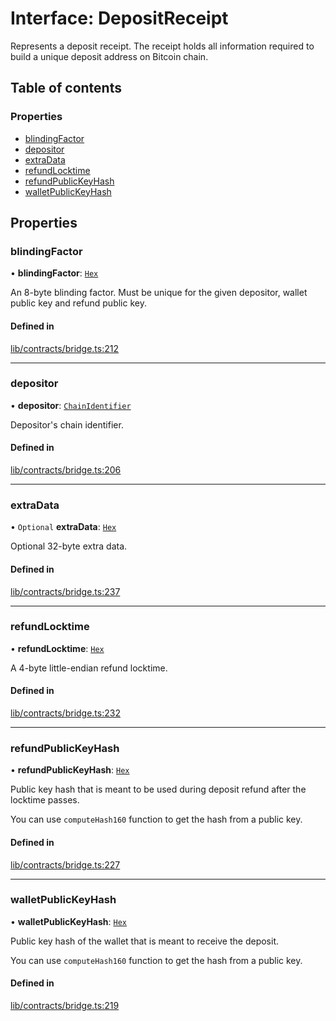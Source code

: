 # Interface: DepositReceipt

Represents a deposit receipt. The receipt holds all information required
to build a unique deposit address on Bitcoin chain.

## Table of contents

### Properties

- [blindingFactor](DepositReceipt.md#blindingfactor)
- [depositor](DepositReceipt.md#depositor)
- [extraData](DepositReceipt.md#extradata)
- [refundLocktime](DepositReceipt.md#refundlocktime)
- [refundPublicKeyHash](DepositReceipt.md#refundpublickeyhash)
- [walletPublicKeyHash](DepositReceipt.md#walletpublickeyhash)

## Properties

### blindingFactor

• **blindingFactor**: [`Hex`](../classes/Hex.md)

An 8-byte blinding factor. Must be unique for the given depositor, wallet
public key and refund public key.

#### Defined in

[lib/contracts/bridge.ts:212](https://github.com/jose-blockchain/tbtc-v2/blob/main/typescript/src/lib/contracts/bridge.ts#L212)

___

### depositor

• **depositor**: [`ChainIdentifier`](ChainIdentifier.md)

Depositor's chain identifier.

#### Defined in

[lib/contracts/bridge.ts:206](https://github.com/jose-blockchain/tbtc-v2/blob/main/typescript/src/lib/contracts/bridge.ts#L206)

___

### extraData

• `Optional` **extraData**: [`Hex`](../classes/Hex.md)

Optional 32-byte extra data.

#### Defined in

[lib/contracts/bridge.ts:237](https://github.com/jose-blockchain/tbtc-v2/blob/main/typescript/src/lib/contracts/bridge.ts#L237)

___

### refundLocktime

• **refundLocktime**: [`Hex`](../classes/Hex.md)

A 4-byte little-endian refund locktime.

#### Defined in

[lib/contracts/bridge.ts:232](https://github.com/jose-blockchain/tbtc-v2/blob/main/typescript/src/lib/contracts/bridge.ts#L232)

___

### refundPublicKeyHash

• **refundPublicKeyHash**: [`Hex`](../classes/Hex.md)

Public key hash that is meant to be used during deposit refund after the
locktime passes.

You can use `computeHash160` function to get the hash from a public key.

#### Defined in

[lib/contracts/bridge.ts:227](https://github.com/jose-blockchain/tbtc-v2/blob/main/typescript/src/lib/contracts/bridge.ts#L227)

___

### walletPublicKeyHash

• **walletPublicKeyHash**: [`Hex`](../classes/Hex.md)

Public key hash of the wallet that is meant to receive the deposit.

You can use `computeHash160` function to get the hash from a public key.

#### Defined in

[lib/contracts/bridge.ts:219](https://github.com/jose-blockchain/tbtc-v2/blob/main/typescript/src/lib/contracts/bridge.ts#L219)
